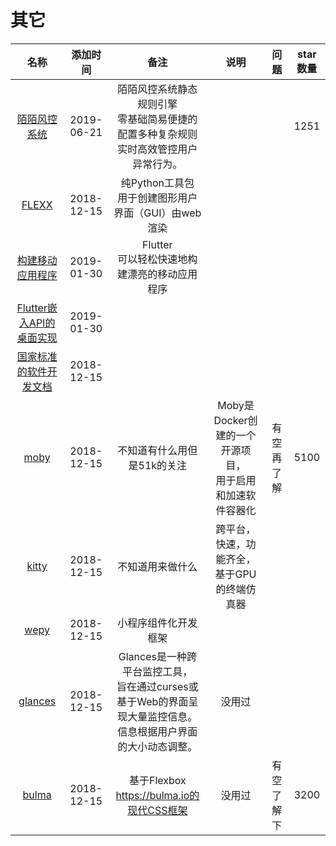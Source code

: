 # 其它

名称|添加时间|备注|说明|问题|star数量
:---:|:---:|:---:|:---:|:---:|:--:
[陌陌风控系统](https://github.com/momosecurity/aswan)|2019-06-21|陌陌风控系统静态规则引擎<br>零基础简易便捷的配置多种复杂规则<br>实时高效管控用户异常行为。|||1251
[FLEXX](https://github.com/flexxui/flexx)|2018-12-15|纯Python工具包<br>用于创建图形用户界面（GUI）由web渲染|||
[构建移动应用程序](https://github.com/flutter/flutter)|2019-01-30|Flutter<br>可以轻松快速地构建漂亮的移动应用程序|||
[Flutter嵌入API的桌面实现](https://github.com/google/flutter-desktop-embedding)|2019-01-30||||
[国家标准的软件开发文档](https://github.com/GZzzhsmart/development-document)|2018-12-15||||
[moby](https://github.com/moby/moby)|2018-12-15|不知道有什么用但是51k的关注|Moby是Docker创建的一个开源项目，<br>用于启用和加速软件容器化|有空再了解|5100
[kitty](https://github.com/kovidgoyal/kitty)|2018-12-15|不知道用来做什么|跨平台，快速，功能齐全，基于GPU的终端仿真器||
[wepy](https://github.com/Tencent/wepy)|2018-12-15|小程序组件化开发框架|||
[glances](https://github.com/nicolargo/glances)|2018-12-15|Glances是一种跨平台监控工具，<br>旨在通过curses或 基于Web的界面呈现大量监控信息。<br>信息根据用户界面的大小动态调整。|没用过||
[bulma](https://github.com/jgthms/bulma)|2018-12-15|基于Flexbox https://bulma.io的现代CSS框架|没用过|有空了解下|3200



